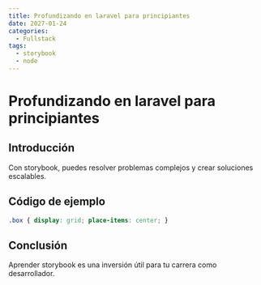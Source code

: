 ```yaml
---
title: Profundizando en laravel para principiantes
date: 2027-01-24
categories:
  - Fullstack
tags:
  - storybook
  - node
---
```


# Profundizando en laravel para principiantes

## Introducción

Con storybook, puedes resolver problemas complejos y crear soluciones escalables.

## Código de ejemplo

```css
.box { display: grid; place-items: center; }
```

## Conclusión

Aprender storybook es una inversión útil para tu carrera como desarrollador.